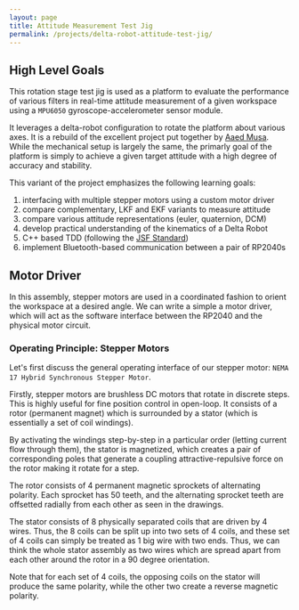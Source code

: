 ```yaml
---
layout: page
title: Attitude Measurement Test Jig
permalink: /projects/delta-robot-attitude-test-jig/
---
```


## High Level Goals

This rotation stage test jig is used as a platform to evaluate the performance of various filters in real-time attitude measurement of a given workspace using a `MPU6050` gyroscope-accelerometer sensor module. 

It leverages a delta-robot configuration to rotate the platform about various axes. It is a rebuild of the excellent project put together by [Aaed Musa](https://www.youtube.com/watch?v=v4F-cGDGiEw&t=400s&ab_channel=AaedMusa). While the mechanical setup is largely the same, the primarly goal of the platform is simply to achieve a given target attitude with a high degree of accuracy and stability.

This variant of the project emphasizes the following learning goals:

1. interfacing with multiple stepper motors using a custom motor driver
2. compare complementary, LKF and EKF variants to measure attitude
3. compare various attitude representations (euler, quaternion, DCM)
4. develop practical understanding of the kinematics of a Delta Robot
5. C++ based TDD (following the [JSF Standard](https://www.stroustrup.com/JSF-AV-rules.pdf)) 
6. implement Bluetooth-based communication between a pair of RP2040s

## Motor Driver

In this assembly, stepper motors are used in a coordinated fashion to orient the workspace at a desired angle. We can write a simple a motor driver, which will act as the software interface between the RP2040 and the physical motor circuit.

### Operating Principle: Stepper Motors

Let's first discuss the general operating interface of our stepper motor: `NEMA 17 Hybrid Synchronous Stepper Motor`. 

Firstly, stepper motors are brushless DC motors that rotate in discrete steps. This is highly useful for fine position control in open-loop. It consists of a rotor (permanent magnet) which is surrounded by a stator (which is essentially a set of coil windings). 

By activating the windings step-by-step in a particular order (letting current flow through them), the stator is magnetized, which creates a pair of corresponding poles that generate a coupling attractive-repulsive force on the rotor making it rotate for a step.

The rotor consists of 4 permanent magnetic sprockets of alternating polarity. Each sprocket has 50 teeth, and the alternating sprocket teeth are offsetted radially from each other as seen in the drawings. 

The stator consists of 8 physically separated coils that are driven by 4 wires. Thus, the 8 coils can be split up into two sets of 4 coils, and these set of 4 coils can simply be treated as 1 big wire with two ends. Thus, we can think the whole stator assembly as two wires which are spread apart from each other around the rotor in a 90 degree orientation. 

Note that for each set of 4 coils, the opposing coils on the stator will produce the same polarity, while the other two create a reverse magnetic polarity. 






